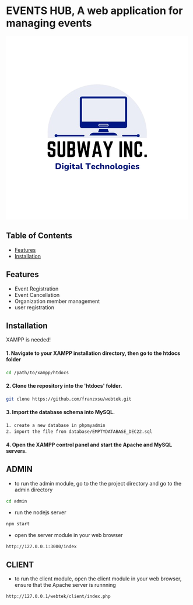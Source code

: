 # EVENTS HUB, A web application for managing events

![logo](./client/assets/img/subwaylogor.png)

## Table of Contents

- [Features](#features)
- [Installation](#installation)


## Features

- Event Registration
- Event Cancellation
- Organization member management
- user registration

## Installation

XAMPP is needed!

#### 1. Navigate to your XAMPP installation directory, then go to the htdocs folder
```bash
cd /path/to/xampp/htdocs
```


#### 2. Clone the repository into the 'htdocs' folder.
```bash
git clone https://github.com/franzxsu/webtek.git
```

#### 3. Import the database schema into MySQL.
```bash
1. create a new database in phpmyadmin
2. import the file from database/EMPTYDATABASE_DEC22.sql
```

#### 4. Open the XAMPP control panel and start the Apache and MySQL servers.

## ADMIN

- to run the admin module, go to the the project directory and go to the admin directory
```bash
cd admin
```
- run the nodejs server
```bash
npm start
```

- open the server module in your web browser
```bash
http://127.0.0.1:3000/index
```

## CLIENT
- to run the client module, open the client module in your web browser, ensure that the Apache server is runnning
```bash
http://127.0.0.1/webtek/client/index.php
```